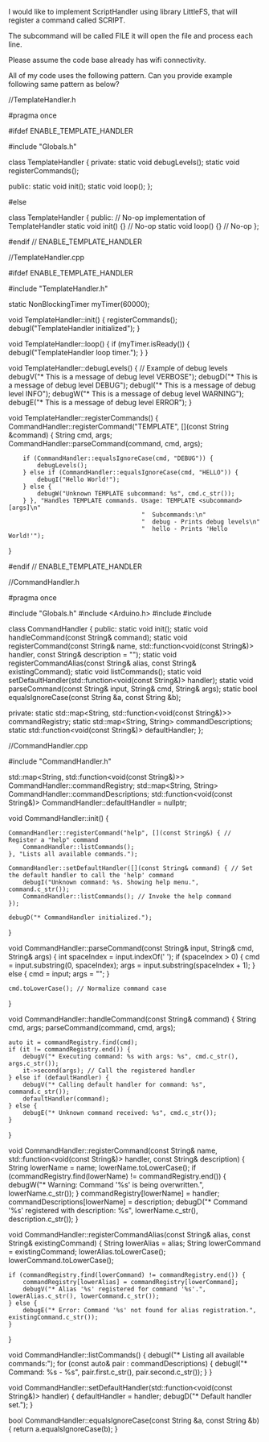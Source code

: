 I would like to implement ScriptHandler using library LittleFS, that will register a command called SCRIPT.

The subcommand will be called FILE it will open the file and process each line.

Please assume the code base already has wifi connectivity.

All of my code uses the following pattern. Can you provide example following same pattern as below?

//TemplateHandler.h

#pragma once

#ifdef ENABLE_TEMPLATE_HANDLER

#include "Globals.h"

class TemplateHandler
{
private:
    static void debugLevels();
    static void registerCommands();

public:
    static void init();
    static void loop();
};

#else

class TemplateHandler { 
public: // No-op implementation of TemplateHandler
    static void init() {} // No-op
    static void loop() {} // No-op
};

#endif // ENABLE_TEMPLATE_HANDLER

//TemplateHandler.cpp

#ifdef ENABLE_TEMPLATE_HANDLER

#include "TemplateHandler.h"

static NonBlockingTimer myTimer(60000);

void TemplateHandler::init()
{
    registerCommands();
    debugI("TemplateHandler initialized");
}

void TemplateHandler::loop()
{
    if (myTimer.isReady())
    {
        debugI("TemplateHandler loop timer.");
    }
}

void TemplateHandler::debugLevels()
{
    // Example of debug levels
    debugV("* This is a message of debug level VERBOSE");
    debugD("* This is a message of debug level DEBUG");
    debugI("* This is a message of debug level INFO");
    debugW("* This is a message of debug level WARNING");
    debugE("* This is a message of debug level ERROR");
}

void TemplateHandler::registerCommands()
{
    CommandHandler::registerCommand("TEMPLATE", [](const String &command)
                                    {
        String cmd, args;
        CommandHandler::parseCommand(command, cmd, args);

        if (CommandHandler::equalsIgnoreCase(cmd, "DEBUG")) {
            debugLevels();
        } else if (CommandHandler::equalsIgnoreCase(cmd, "HELLO")) {
            debugI("Hello World!");
        } else {
            debugW("Unknown TEMPLATE subcommand: %s", cmd.c_str());
        } }, "Handles TEMPLATE commands. Usage: TEMPLATE <subcommand> [args]\n"
                                         "  Subcommands:\n"
                                         "  debug - Prints debug levels\n"
                                         "  hello - Prints 'Hello World!'");
}

#endif // ENABLE_TEMPLATE_HANDLER

//CommandHandler.h

#pragma once

#include "Globals.h"
#include <Arduino.h>
#include <map>
#include <functional>

class CommandHandler {
public:
    static void init();
    static void handleCommand(const String& command);
    static void registerCommand(const String& name, std::function<void(const String&)> handler, const String& description = "");
    static void registerCommandAlias(const String& alias, const String& existingCommand);
    static void listCommands();
    static void setDefaultHandler(std::function<void(const String&)> handler);
    static void parseCommand(const String& input, String& cmd, String& args);
    static bool equalsIgnoreCase(const String &a, const String &b);

private:
    static std::map<String, std::function<void(const String&)>> commandRegistry;
    static std::map<String, String> commandDescriptions;
    static std::function<void(const String&)> defaultHandler;
};

//CommandHandler.cpp

#include "CommandHandler.h"

std::map<String, std::function<void(const String&)>> CommandHandler::commandRegistry;
std::map<String, String> CommandHandler::commandDescriptions;
std::function<void(const String&)> CommandHandler::defaultHandler = nullptr;

void CommandHandler::init() {
    
    CommandHandler::registerCommand("help", [](const String&) { // Register a "help" command
        CommandHandler::listCommands();
    }, "Lists all available commands.");

    CommandHandler::setDefaultHandler([](const String& command) { // Set the default handler to call the 'help' command
        debugI("Unknown command: %s. Showing help menu.", command.c_str());
        CommandHandler::listCommands(); // Invoke the help command
    });

    debugD("* CommandHandler initialized.");
}

void CommandHandler::parseCommand(const String& input, String& cmd, String& args) {
    int spaceIndex = input.indexOf(' ');
    if (spaceIndex > 0) {
        cmd = input.substring(0, spaceIndex);
        args = input.substring(spaceIndex + 1);
    } else {
        cmd = input;
        args = "";
    }
    
    cmd.toLowerCase(); // Normalize command case
}

void CommandHandler::handleCommand(const String& command) {
    String cmd, args;
    parseCommand(command, cmd, args);

    auto it = commandRegistry.find(cmd);
    if (it != commandRegistry.end()) {
        debugV("* Executing command: %s with args: %s", cmd.c_str(), args.c_str());
        it->second(args); // Call the registered handler
    } else if (defaultHandler) {
        debugV("* Calling default handler for command: %s", command.c_str());
        defaultHandler(command);
    } else {
        debugE("* Unknown command received: %s", cmd.c_str());
    }
}

void CommandHandler::registerCommand(const String& name, std::function<void(const String&)> handler, const String& description) {
    String lowerName = name;
    lowerName.toLowerCase();
    if (commandRegistry.find(lowerName) != commandRegistry.end()) {
        debugW("* Warning: Command '%s' is being overwritten.", lowerName.c_str());
    }
    commandRegistry[lowerName] = handler;
    commandDescriptions[lowerName] = description;
    debugD("* Command '%s' registered with description: %s", lowerName.c_str(), description.c_str());
}

void CommandHandler::registerCommandAlias(const String& alias, const String& existingCommand) {
    String lowerAlias = alias;
    String lowerCommand = existingCommand;
    lowerAlias.toLowerCase();
    lowerCommand.toLowerCase();

    if (commandRegistry.find(lowerCommand) != commandRegistry.end()) {
        commandRegistry[lowerAlias] = commandRegistry[lowerCommand];
        debugV("* Alias '%s' registered for command '%s'.", lowerAlias.c_str(), lowerCommand.c_str());
    } else {
        debugE("* Error: Command '%s' not found for alias registration.", existingCommand.c_str());
    }
}

void CommandHandler::listCommands() {
    debugI("* Listing all available commands:");
    for (const auto& pair : commandDescriptions) {
        debugI("* Command: %s - %s", pair.first.c_str(), pair.second.c_str());
    }
}

void CommandHandler::setDefaultHandler(std::function<void(const String&)> handler) {
    defaultHandler = handler;
    debugD("* Default handler set.");
}

bool CommandHandler::equalsIgnoreCase(const String &a, const String &b) {
    return a.equalsIgnoreCase(b);
}